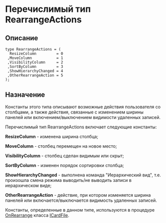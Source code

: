 ﻿# Перечислимый тип RearrangeActions

## Описание

    type RearrangeActions = (
      ResizeColumn         = 0
     ,MoveColumn           = 1
     ,VisibilityColumn     = 2
     ,SortByColumn         = 3
     ,ShowHierarchyChanged = 4
     ,OtherRearrangeAction = 5
    );

## Назначение

Константы этого типа описывают возможные действия пользователя со столбцами, а также действия,
связанные с изменением ширины панелей или включением/выключением видимости удаленных записей.

Перечислимый тип RearrangeActions включает следующие константы:

**ResizeColumn** - изменена ширина столбца;

**MoveColumn** - столбец перемещен на новое место;

**VisibilityColumn** - столбец сделан видимым или скрыт;

**SortByColumn** - изменен порядок сортировки столбца;

**ShowHierarchyChanged** - выполнена команда "Иерархический вид", т.е. произошла смена режима
выводить/не выводить записи в иерархическом виде;

**OtherRearrangeAction** - действие, при котором изменяется ширина панелей
или включается/выключается видимость удаленных записей.

Константы, определенные в данном типе, используются в процедуре
[OnRearrange](topic:.Custom.ComClasses.Ctrl.ICardFile.OnRearrange)
класса [ICardFile](topic:.Custom.ComClasses.Ctrl.ICardFile.Default).